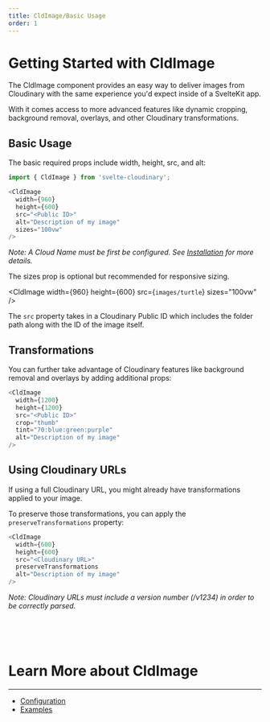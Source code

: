 ```yaml
---
title: CldImage/Basic Usage
order: 1
---
```

<script>
    import Callout from '$lib/components/Callout.svelte'
    import { CldImage } from 'svelte-cloudinary'
</script>

# Getting Started with CldImage


The CldImage component provides an easy way to deliver images from Cloudinary with the same experience you'd expect inside of a SvelteKit app.

With it comes access to more advanced features like dynamic cropping, background removal, overlays, and other Cloudinary transformations.



## Basic Usage

The basic required props include width, height, src, and alt:

```js
import { CldImage } from 'svelte-cloudinary';

<CldImage
  width={960}
  height={600}
  src="<Public ID>"
  alt="Description of my image"
  sizes="100vw"
/>
```

*Note: A Cloud Name must be first be configured. See [Installation](/installation) for more details.*

The sizes prop is optional but recommended for responsive sizing.

<CldImage
  width={960}
  height={600}
  src={`images/turtle`}
  sizes="100vw"
/>

The `src` property takes in a Cloudinary Public ID which includes the folder path along with the ID of the image itself.

## Transformations

You can further take advantage of Cloudinary features like background removal and overlays by adding additional props:

```js
<CldImage
  width={1200}
  height={1200}
  src="<Public ID>"
  crop="thumb"
  tint="70:blue:green:purple"
  alt="Description of my image"
/>
```

<CldImage
  width={1200}
  height={1200}
  src="images/turtle"
  crop="thumb"
  tint="70:blue:green:purple"
  alt="Description of my image"
/>

## Using Cloudinary URLs

If using a full Cloudinary URL, you might already have transformations applied to your image.

To preserve those transformations, you can apply the `preserveTransformations` property:

```js
<CldImage
  width={600}
  height={600}
  src="<Cloudinary URL>"
  preserveTransformations
  alt="Description of my image"
/>
```

*Note: Cloudinary URLs must include a version number (/v1234) in order to be correctly parsed.*

<br />
<br />
<br />

# Learn More about CldImage
---
- [Configuration](/CldImage/configuration)
- [Examples](/CldImage/examples)
